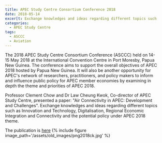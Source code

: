```yaml
---
title: APEC Study Centre Consortium Conference 2018
date: 2018-05-14
excer[t: Exchange knowledges and ideas regarding different topics such as Innovation and Technology, Digitalisation, Regional Economic Integration and Connectivity and the potential policy under APEC 2018 theme.
categories:
  - APEC Study Centre
tags:
  - ASCCC
  - Aviation
---
```

The 2018 APEC Study Centre Consortium Conference (ASCCC) held on 14-15 May 2018 at the International Convention Centre in Port Moresby, Papua New Guinea. The conference aims to support the overall objectives of APEC 2018 hosted by Papua New Guinea. It will also be another opportunity for APEC's network of researchers, practitioners, and policy makers to inform and influence public policy for APEC member economies by examining in depth the theme and priorities of APEC 2018.

Professor Clement Chow and Dr Law Cheung Kwok, Co-director of APEC Study Centre, presented a paper: "Air Connectivity in APEC: Development and Challenges". Exchange knowledges and ideas regarding different topics such as Innovation and Technology, Digitalisation, Regional Economic Integration and Connectivity and the potential policy under APEC 2018 theme.

The publication is [here](/assets/pub_files/Air_Connectivity_in_APEC_Development_and_Challenges.pdf)
{% include figure image_path='/assets/old_images/png2018ck.jpg' %}